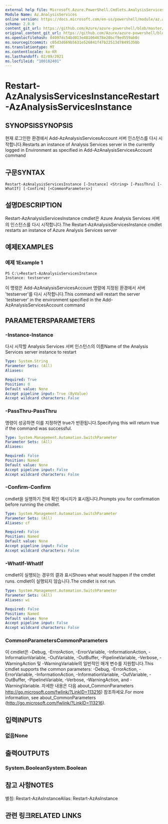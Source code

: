 ```yaml
---
external help file: Microsoft.Azure.PowerShell.Cmdlets.AnalysisServices.Dataplane.dll-Help.xml
Module Name: Az.AnalysisServices
online version: https://docs.microsoft.com/en-us/powershell/module/az.analysisservices/restart-azanalysisservicesinstance
schema: 2.0.0
content_git_url: https://github.com/Azure/azure-powershell/blob/master/src/AnalysisServices/AnalysisServices/help/Restart-AzAnalysisServicesInstance.md
original_content_git_url: https://github.com/Azure/azure-powershell/blob/master/src/AnalysisServices/AnalysisServices/help/Restart-AzAnalysisServicesInstance.md
ms.openlocfilehash: 04097dc54bd013e481064678e20bcf9ed559ab0c
ms.sourcegitcommit: c05d3d669b5631e526841f47b22513d78495350b
ms.translationtype: MT
ms.contentlocale: ko-KR
ms.lasthandoff: 02/09/2021
ms.locfileid: "100182401"
---
```

# <span data-ttu-id="230da-101">Restart-AzAnalysisServicesInstance</span><span class="sxs-lookup"><span data-stu-id="230da-101">Restart-AzAnalysisServicesInstance</span></span>

## <span data-ttu-id="230da-102">SYNOPSIS</span><span class="sxs-lookup"><span data-stu-id="230da-102">SYNOPSIS</span></span>
<span data-ttu-id="230da-103">현재 로그인한 환경에서 Add-AzAnalysisServicesAccount 서버 인스턴스를 다시 시작합니다.</span><span class="sxs-lookup"><span data-stu-id="230da-103">Restarts an instance of Analysis Services server in the currently logged in Environment as specified in Add-AzAnalysisServicesAccount command</span></span>

## <span data-ttu-id="230da-104">구문</span><span class="sxs-lookup"><span data-stu-id="230da-104">SYNTAX</span></span>

```
Restart-AzAnalysisServicesInstance [-Instance] <String> [-PassThru] [-WhatIf] [-Confirm] [<CommonParameters>]
```

## <span data-ttu-id="230da-105">설명</span><span class="sxs-lookup"><span data-stu-id="230da-105">DESCRIPTION</span></span>
<span data-ttu-id="230da-106">Restart-AzAnalysisServicesInstance cmdlet은 Azure Analysis Services 서버의 인스턴스를 다시 시작합니다.</span><span class="sxs-lookup"><span data-stu-id="230da-106">The Restart-AzAnalysisServicesInstance cmdlet restarts an instance of Azure Analysis Services server</span></span>

## <span data-ttu-id="230da-107">예제</span><span class="sxs-lookup"><span data-stu-id="230da-107">EXAMPLES</span></span>

### <span data-ttu-id="230da-108">예제 1</span><span class="sxs-lookup"><span data-stu-id="230da-108">Example 1</span></span>
```
PS C:\>Restart-AzAnalysisServicesInstance
Instance: testserver
```

<span data-ttu-id="230da-109">이 명령은 Add-AzAnalysisServicesAccount 명령에 지정된 환경에서 서버 'testserver'를 다시 시작합니다.</span><span class="sxs-lookup"><span data-stu-id="230da-109">This command will restart the server 'testserver' in the environment specified in the Add-AzAnalysisServicesAccount command</span></span>

## <span data-ttu-id="230da-110">PARAMETERS</span><span class="sxs-lookup"><span data-stu-id="230da-110">PARAMETERS</span></span>

### <span data-ttu-id="230da-111">-Instance</span><span class="sxs-lookup"><span data-stu-id="230da-111">-Instance</span></span>
<span data-ttu-id="230da-112">다시 시작할 Analysis Services 서버 인스턴스의 이름</span><span class="sxs-lookup"><span data-stu-id="230da-112">Name of the Analysis Services server instance to restart</span></span>

```yaml
Type: System.String
Parameter Sets: (All)
Aliases:

Required: True
Position: 0
Default value: None
Accept pipeline input: True (ByValue)
Accept wildcard characters: False
```

### <span data-ttu-id="230da-113">-PassThru</span><span class="sxs-lookup"><span data-stu-id="230da-113">-PassThru</span></span>
<span data-ttu-id="230da-114">명령이 성공하면 이를 지정하면 true가 반환됩니다.</span><span class="sxs-lookup"><span data-stu-id="230da-114">Specifying this will return true if the command was successful.</span></span>

```yaml
Type: System.Management.Automation.SwitchParameter
Parameter Sets: (All)
Aliases:

Required: False
Position: Named
Default value: None
Accept pipeline input: False
Accept wildcard characters: False
```

### <span data-ttu-id="230da-115">-Confirm</span><span class="sxs-lookup"><span data-stu-id="230da-115">-Confirm</span></span>
<span data-ttu-id="230da-116">cmdlet을 실행하기 전에 확인 메시지가 표시됩니다.</span><span class="sxs-lookup"><span data-stu-id="230da-116">Prompts you for confirmation before running the cmdlet.</span></span>

```yaml
Type: System.Management.Automation.SwitchParameter
Parameter Sets: (All)
Aliases: cf

Required: False
Position: Named
Default value: None
Accept pipeline input: False
Accept wildcard characters: False
```

### <span data-ttu-id="230da-117">-WhatIf</span><span class="sxs-lookup"><span data-stu-id="230da-117">-WhatIf</span></span>
<span data-ttu-id="230da-118">cmdlet이 실행되는 경우의 결과 표시</span><span class="sxs-lookup"><span data-stu-id="230da-118">Shows what would happen if the cmdlet runs.</span></span>
<span data-ttu-id="230da-119">cmdlet이 실행되지 않습니다.</span><span class="sxs-lookup"><span data-stu-id="230da-119">The cmdlet is not run.</span></span>

```yaml
Type: System.Management.Automation.SwitchParameter
Parameter Sets: (All)
Aliases: wi

Required: False
Position: Named
Default value: None
Accept pipeline input: False
Accept wildcard characters: False
```

### <span data-ttu-id="230da-120">CommonParameters</span><span class="sxs-lookup"><span data-stu-id="230da-120">CommonParameters</span></span>
<span data-ttu-id="230da-121">이 cmdlet은 -Debug, -ErrorAction, -ErrorVariable, -InformationAction, -InformationVariable, -OutVariable, -OutBuffer, -PipelineVariable, -Verbose, -WarningAction 및 -WarningVariable의 일반적인 매개 변수를 지원합니다.</span><span class="sxs-lookup"><span data-stu-id="230da-121">This cmdlet supports the common parameters: -Debug, -ErrorAction, -ErrorVariable, -InformationAction, -InformationVariable, -OutVariable, -OutBuffer, -PipelineVariable, -Verbose, -WarningAction, and -WarningVariable.</span></span> <span data-ttu-id="230da-122">자세한 내용은 다음 about_CommonParameters http://go.microsoft.com/fwlink/?LinkID=113216) 참조하세요.</span><span class="sxs-lookup"><span data-stu-id="230da-122">For more information, see about_CommonParameters (http://go.microsoft.com/fwlink/?LinkID=113216).</span></span>

## <span data-ttu-id="230da-123">입력</span><span class="sxs-lookup"><span data-stu-id="230da-123">INPUTS</span></span>

### <span data-ttu-id="230da-124">없음</span><span class="sxs-lookup"><span data-stu-id="230da-124">None</span></span>

## <span data-ttu-id="230da-125">출력</span><span class="sxs-lookup"><span data-stu-id="230da-125">OUTPUTS</span></span>

### <span data-ttu-id="230da-126">System.Boolean</span><span class="sxs-lookup"><span data-stu-id="230da-126">System.Boolean</span></span>

## <span data-ttu-id="230da-127">참고 사항</span><span class="sxs-lookup"><span data-stu-id="230da-127">NOTES</span></span>
<span data-ttu-id="230da-128">별칭: Restart-AzAsInstance</span><span class="sxs-lookup"><span data-stu-id="230da-128">Alias: Restart-AzAsInstance</span></span>

## <span data-ttu-id="230da-129">관련 링크</span><span class="sxs-lookup"><span data-stu-id="230da-129">RELATED LINKS</span></span>
